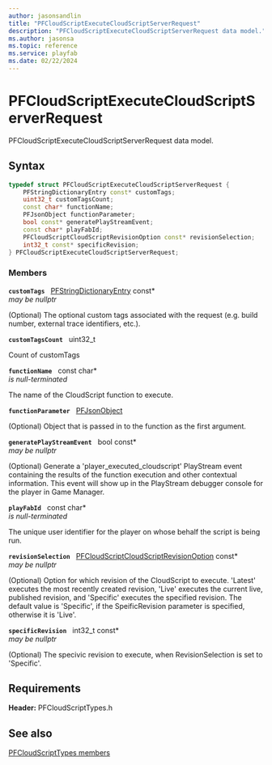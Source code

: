 ```yaml
---
author: jasonsandlin
title: "PFCloudScriptExecuteCloudScriptServerRequest"
description: "PFCloudScriptExecuteCloudScriptServerRequest data model."
ms.author: jasonsa
ms.topic: reference
ms.service: playfab
ms.date: 02/22/2024
---
```


# PFCloudScriptExecuteCloudScriptServerRequest  

PFCloudScriptExecuteCloudScriptServerRequest data model.  

## Syntax  
  
```cpp
typedef struct PFCloudScriptExecuteCloudScriptServerRequest {  
    PFStringDictionaryEntry const* customTags;  
    uint32_t customTagsCount;  
    const char* functionName;  
    PFJsonObject functionParameter;  
    bool const* generatePlayStreamEvent;  
    const char* playFabId;  
    PFCloudScriptCloudScriptRevisionOption const* revisionSelection;  
    int32_t const* specificRevision;  
} PFCloudScriptExecuteCloudScriptServerRequest;  
```
  
### Members  
  
**`customTags`** &nbsp; [PFStringDictionaryEntry](../../pftypes/structs/pfstringdictionaryentry.md) const*  
*may be nullptr*  
  
(Optional) The optional custom tags associated with the request (e.g. build number, external trace identifiers, etc.).
  
**`customTagsCount`** &nbsp; uint32_t  
  
Count of customTags
  
**`functionName`** &nbsp; const char*  
*is null-terminated*  
  
The name of the CloudScript function to execute.
  
**`functionParameter`** &nbsp; [PFJsonObject](../../pftypes/structs/pfjsonobject.md)  
  
(Optional) Object that is passed in to the function as the first argument.
  
**`generatePlayStreamEvent`** &nbsp; bool const*  
*may be nullptr*  
  
(Optional) Generate a 'player_executed_cloudscript' PlayStream event containing the results of the function execution and other contextual information. This event will show up in the PlayStream debugger console for the player in Game Manager.
  
**`playFabId`** &nbsp; const char*  
*is null-terminated*  
  
The unique user identifier for the player on whose behalf the script is being run.
  
**`revisionSelection`** &nbsp; [PFCloudScriptCloudScriptRevisionOption](../enums/pfcloudscriptcloudscriptrevisionoption.md) const*  
*may be nullptr*  
  
(Optional) Option for which revision of the CloudScript to execute. 'Latest' executes the most recently created revision, 'Live' executes the current live, published revision, and 'Specific' executes the specified revision. The default value is 'Specific', if the SpeificRevision parameter is specified, otherwise it is 'Live'.
  
**`specificRevision`** &nbsp; int32_t const*  
*may be nullptr*  
  
(Optional) The specivic revision to execute, when RevisionSelection is set to 'Specific'.
  
  
## Requirements  
  
**Header:** PFCloudScriptTypes.h
  
## See also  
[PFCloudScriptTypes members](../pfcloudscripttypes_members.md)  

  
  
